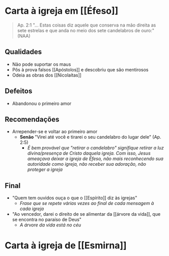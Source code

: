 # Carta à igreja em [[Éfeso]]

> Ap. 2:1
> "... Estas coisas diz aquele que conserva na mão direita as sete estrelas e que anda no meio dos sete candelabros de ouro:" (NAA)

## Qualidades
- Não pode suportar os maus
- Pôs à prova falsos [[Apóstolos]] e descobriu que são mentirosos
- Odeia as obras dos [[Nicolaítas]]

## Defeitos
- Abandonou o primeiro amor

## Recomendações
- Arrepender-se e voltar ao primeiro amor
	- **Senão** "Virei até você e tirarei o seu candelabro do lugar dele" (Ap. 2:5)
		- *É bem provável que "retirar o candelabro" signifique retirar a luz divina/presença de Cristo daquela igreja. Com isso, Jesus ameaçava deixar a igreja de Éfeso, não mais reconhecendo sua autoridade como igreja, não receber sua adoração, não proteger a igreja*

## Final
- "Quem tem ouvidos ouça o que o [[Espírito]] diz às igrejas"
	- *Frase que se repete várias vezes ao final de cada mensagem à cada igreja*
- "Ao vencedor, darei o direito de se alimentar da [[árvore da vida]], que se encontra no paraíso de Deus"
	- *A árvore da vida está no céu*

# Carta à igreja de [[Esmirna]]